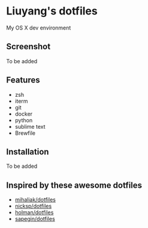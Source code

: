 # Liuyang's dotfiles
My OS X dev environment

## Screenshot
To be added

## Features

- zsh
- iterm
- git 
- docker
- python
- sublime text
- Brewfile

## Installation 
To be added

## Inspired by these awesome dotfiles
- [mihaliak/dotfiles](https://github.com/mihaliak/dotfiles)
- [nicksp/dotfiles](https://github.com/nicksp/dotfiles)
- [holman/dotfiles](https://github.com/holman/dotfiles)
- [sapegin/dotfiles](https://github.com/sapegin/dotfiles)


